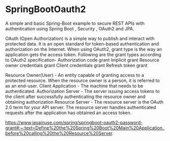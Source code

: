 # SpringBootOauth2
A simple and basic Spring-Boot example to secure REST APIs with authentication using Spring Boot , Security , OAuth2 and JPA.

OAuth (Open Authorization) is a simple way to publish and interact with protected data.
It is an open standard for token-based authentication and authorization on the Internet. When using OAuth2, grant type is the way an application gets the access token. Following are the grant types according to OAuth2 specification-
Authorization code grant
Implicit grant
Resource owner credentials grant
Client credentials grant
Refresh token grant

Resource Owner(User) - An entity capable of granting access to a protected resource. When the resource owner is a person, it is referred to as an end-user.
Client Application - The machine that needs to be authenticated.
Authorization Server - The server issuing access tokens to the client after successfully authenticating the resource owner and obtaining authorization
Resource Server - The resource server is the OAuth 2.0 term for your API server. The resource server handles authenticated requests after the application has obtained an access token.

https://www.javainuse.com/spring/springboot-oauth2-password-grant#:~:text=Define%20the%20Spring%20Boot%20Main%20Application.,before%20calling%20the%20Resource%20Server.
